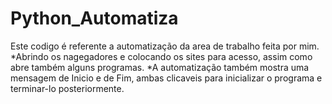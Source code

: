 # Python_Automatiza
 Este codigo é referente a automatização da area de trabalho feita por mim. 
 *Abrindo os nagegadores e colocando os sites para acesso, assim como abre também alguns programas. 
 *A automatização também mostra uma mensagem de Inicio e de Fim, ambas clicaveis para inicializar o programa e terminar-lo posteriormente.  
